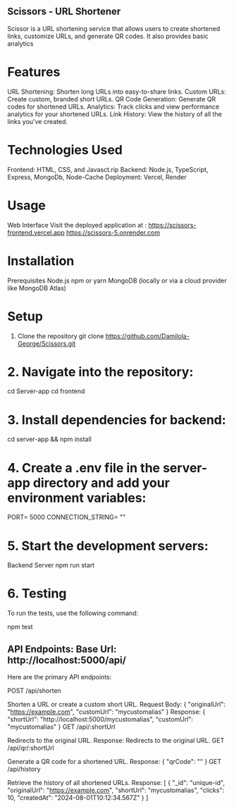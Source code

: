 ## Scissors - URL Shortener
Scissor is a URL shortening service that allows users to create shortened links, customize URLs, and generate QR codes. It also provides basic analytics

# Features
URL Shortening: Shorten long URLs into easy-to-share links.
Custom URLs: Create custom, branded short URLs.
QR Code Generation: Generate QR codes for shortened URLs.
Analytics: Track clicks and view performance analytics for your shortened URLs.
Link History: View the history of all the links you've created.

# Technologies Used
Frontend: HTML, CSS, and Javasct.rip
Backend: Node.js, TypeScript, Express, MongoDb, Node-Cache
Deployment: Vercel, Render

# Usage
Web Interface
Visit the deployed application at :
https://scissors-frontend.vercel.app
https://scissors-5.onrender.com


# Installation
Prerequisites
Node.js
npm or yarn
MongoDB (locally or via a cloud provider like MongoDB Atlas)

# Setup
1. Clone the repository
   git clone https://github.com/Damilola-George/Scissors.git

# 2. Navigate into the repository:
cd Server-app
cd frontend

# 3. Install dependencies for backend:
cd server-app && npm install

# 4. Create a .env file in the server-app directory and add your environment variables:
PORT= 5000
CONNECTION_STRING= ""

# 5. Start the development servers:
 Backend Server
npm run start

# 6. Testing
To run the tests, use the following command:

npm test


## API Endpoints: Base Url: http://localhost:5000/api/
Here are the primary API endpoints:

POST /api/shorten

Shorten a URL or create a custom short URL.
Request Body:
{
  "originalUrl": "https://example.com",
  "customUrl": "mycustomalias"
}
Response:
{
  "shortUrl": "http://localhost:5000/mycustomalias",
  "customUrl": "mycustomalias"
}
GET /api/:shortUrl

Redirects to the original URL.
Response: Redirects to the original URL.
GET /api/qr/:shortUrl

Generate a QR code for a shortened URL.
Response:
{
  "qrCode": "<base64-encoded-qr-code>"
}
GET /api/history

Retrieve the history of all shortened URLs.
Response:
[
  {
    "_id": "unique-id",
    "originalUrl": "https://example.com",
    "shortUrl": "mycustomalias",
    "clicks": 10,
    "createdAt": "2024-08-01T10:12:34.567Z"
  }
]

